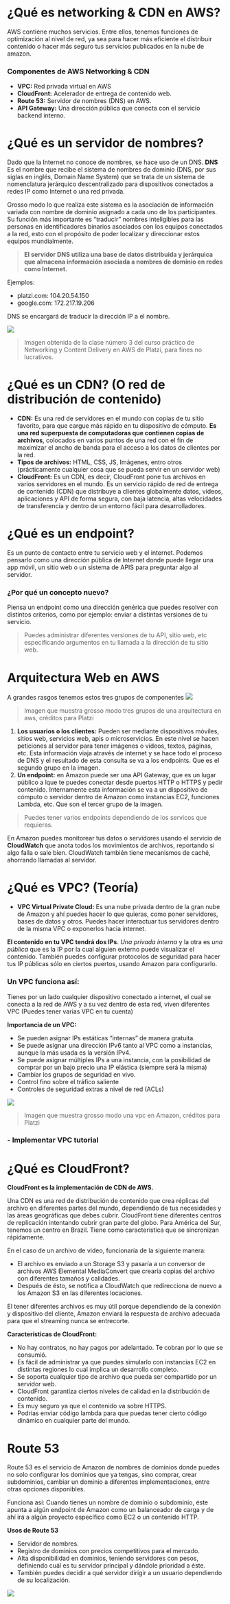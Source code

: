 # ¿Qué es networking & CDN en AWS? 

AWS contiene muchos servicios. Entre ellos, tenemos funciones
de optimización al nivel de red, ya sea para hacer más eficiente
el distribuir contenido o hacer más seguro tus servicios publicados 
en la nube de amazon. 

### **Componentes de AWS Networking & CDN**
- **VPC:** Red privada virtual en AWS
- **CloudFront:** Acelerador de entrega de contenido web.
- **Route 53:** Servidor de nombres (DNS) en AWS.
- **API Gateway:** Una dirección pública que conecta con el servicio backend interno.

# ¿Qué es un servidor de nombres? 
Dado que la Internet no conoce de nombres, se hace uso de un DNS.
**DNS** Es el nombre que recibe el sistema de nombres de dominio
(DNS, por sus siglas en inglés, Domain Name System) 
que se trata de un sistema de nomenclatura jerárquico
descentralizado para dispositivos conectados a redes IP como Internet
o una red privada.

Grosso modo lo que realiza este sistema es la asociación de información variada
con nombre de dominio asignado a cada uno de los participantes. 
Su función más importante es “traducir” nombres inteligibles para las personas
en identificadores binarios asociados con los equipos conectados a la red,
esto con el propósito de poder localizar y direccionar estos equipos mundialmente.

> **El servidor DNS utiliza una base de datos distribuida y jerárquica que almacena
información asociada a nombres de dominio en redes como Internet.**

Ejemplos:
- platzi.com: 104.20.54.150
- google.com: 172.217.19.206

DNS se encargará de traducir la dirección IP a el nombre.

<img src="img_courses/dns-aws.png">

> Imagen obtenida de la clase número 3 del curso práctico de Networking y
> Content Delivery en AWS de Platzi, para fines no lucrativos. 

# ¿Qué es un CDN? (O red de distribución de contenido)

- **CDN:** Es una red de servidores en el mundo con copias de tu sitio favorito, para que cargue más rápido en
 tu dispositivo de cómputo. **Es una red superpuesta de computadoras que contienen copias de archivos**, colocados en
 varios puntos de una red con el fin de maximizar el ancho de banda para el acceso a los datos de clientes por
 la red.
- **Tipos de archivos:** HTML, CSS, JS, Imágenes, entro otros (prácticamente cualquier cosa que se pueda servir en un
servidor web)
- **CloudFront:** Es un CDN, es decir, CloudFront pone tus archivos en varios servidores en el mundo.
  Es un servicio rápido de red de entrega de contenido (CDN) que distribuye a clientes globalmente datos, vídeos,
  aplicaciones y API de forma segura, con baja latencia, altas velocidades de transferencia y dentro de un entorno
  fácil para desarrolladores.
  
  
# ¿Qué es un endpoint? 
Es un punto de contacto entre tu servicio web y el internet. Podemos pensarlo como una 
dirección pública de Internet donde puede llegar una app móvil, un sitio web o un sistema de APIS para
preguntar algo al servidor.

### ¿Por qué un concepto nuevo? 
Piensa un endpoint como una dirección genérica que puedes resolver con distintos criterios, como por ejemplo: 
enviar a distintas versiones de tu servicio. 

> Puedes administrar diferentes versiones de tu API, sitio web, etc especificando argumentos en tu llamada a la
> dirección de tu sitio web. 

# Arquitectura Web en AWS

A grandes rasgos tenemos estos tres grupos de componentes 
<img src="img_courses/arqui-aws.png">

> Imagen que muestra grosso modo tres grupos de una arquitectura en aws, créditos para Platzi

1. **Los usuarios o los clientes:** Pueden ser mediante dispositivos móviles, sitios web, servicios web, apis o
 microservicios. En este nivel se hacen peticiones al servidor para tener imágenes o vídeos, textos, páginas, etc.
 Esta información viaja através de internet y se hace todo el proceso de DNS y el resultado de esta consulta 
 se va a los endpoints. Que es el segundo grupo en la imagen. 
2. **Un endpoint:** en Amazon puede ser una API Gateway, que es un lugar público a lque te puedes conectar 
desde puertos HTTP o HTTPS y pedir contenido. Internamente esta información se va a un dispositivo de cómputo o 
servidor dentro de Amazon como instancias EC2, funciones Lambda, etc. Que son el tercer grupo de la imagen. 
> Puedes tener varios endpoints dependiendo de los servicos que requieras. 


En Amazon puedes monitorear tus datos o servidores usando el servicio de **CloudWatch** que anota todos los
movimientos de archivos, reportando si algo falla o sale bien. 
CloudWatch también tiene mecanismos de caché, ahorrando llamadas al servidor.

# ¿Qué es VPC? (Teoría)

- **VPC Virtual Private Cloud:** Es una nube privada dentro de la gran nube de Amazon y ahí puedes hacer lo que
 quieras, como poner servidores, bases de datos y otros. Puedes hacer interactuar tus servidores dentro de la
 misma VPC o exponerlos hacia internet.

**El contenido en tu VPC tendrá dos IPs**. _Una privada interna_ y la otra es _una pública_ que es la IP por la
cual alguien externo puede visualizar el contenido. También puedes configurar protocolos de seguridad para hacer
tus IP públicas sólo en ciertos puertos, usando Amazon para configurarlo.

### Un VPC funciona así:
Tienes por un lado cualquier dispositivo conectado a internet, el cual se conecta a la red de AWS y a su vez
dentro de esta red, viven diferentes VPC (Puedes tener varias VPC en tu cuenta)

**Importancia de un VPC:**
- Se pueden asignar IPs estáticas “internas” de manera gratuita.
- Se puede asignar una dirección IPv6 tanto al VPC como a instancias, aunque la más usada es la versión IPv4.
- Se puede asignar múltiples IPs a una instancia, con la posibilidad de comprar por un bajo precio una IP
 elástica (siempre será la misma)
- Cambiar los grupos de seguridad en vivo.
- Control fino sobre el tráfico saliente
- Controles de seguridad extras a nivel de red (ACLs)

<img src="img_courses/vpc-aws.png">

> Imagen que muestra grosso modo una vpc en Amazon, créditos para Platzi

### - Implementar VPC tutorial

# ¿Qué es CloudFront?

**CloudFront es la implementación de CDN de AWS.**

Una CDN es una red de distribución de contenido que crea réplicas del archivo en diferentes partes del mundo, dependiendo de tus necesidades
y las áreas geográficas que debes cubrir. CloudFront tiene diferentes centros de replicación intentando cubrir gran parte del globo.
Para América del Sur, tenemos un centro en Brazil. Tiene como característica que se sincronizan rápidamente.

En el caso de un archivo de video, funcionaría de la siguiente manera: 

- El archivo es enviado a un Storage S3 y pasaría a un conversor de archivos AWS Elemental MediaConvert que crearía copias del archivo
con diferentes tamaños y calidades. 
- Después de ésto, se notifica a CloudWatch que redirecciona de nuevo a los Amazon S3 en las diferentes locaciones.

El tener diferentes archivos es muy útil porque dependiendo de la conexión y dispositivo del cliente, Amazon enviará la respuesta de archivo
adecuada para que el streaming nunca se entrecorte.

**Características de CloudFront:**

- No hay contratos, no hay pagos por adelantado. Te cobran por lo que se consumió.
- Es fácil de administrar ya que puedes simularlo con instancias EC2 en distintas regiones lo cual implica un desarrollo completo.
- Se soporta cualquier tipo de archivo que pueda ser compartido por un servidor web.
- CloudFront garantiza ciertos niveles de calidad en la distribución de contenido.
- Es muy seguro ya que el contenido va sobre HTTPS.
- Podrías enviar código lambda para que puedas tener cierto código dinámico en cualquier parte del mundo.

# Route 53

Route 53 es el servicio de Amazon de nombres de dominios donde puedes no solo configurar los dominios que ya tengas, sino comprar, 
crear subdominios, cambiar un dominio a diferentes implementaciones, entre otras opciones disponibles.

Funciona así: Cuando tienes un nombre de dominio o subdominio, éste apunta a algún endpoint de Amazon como un balanceador de carga y de ahí
irá a algún proyecto específico como EC2 o un contenido HTTP.

**Usos de Route 53**

- Servidor de nombres.
- Registro de dominios con precios competitivos para el mercado.
- Alta disponibilidad en dominios, teniendo servidores con pesos, definiendo cuál es tu servidor principal y dándole prioridad a éste.
- También puedes decidir a qué servidor dirigir a un usuario dependiendo de su localización.

<img src="img_courses/aws-route53.png">

